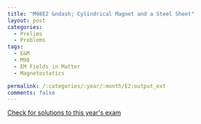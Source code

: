 ```yaml
---
title: "M98E2 &ndash; Cylindrical Magnet and a Steel Sheet"
layout: post
categories:
  - Prelims
  - Problems
tags:
  - E&M
  - M98
  - EM Fields in Matter
  - Magnetostatics

permalink: /:categories/:year/:month/E2:output_ext
comments: false
---
```

<object data="1998M2E.pdf" type="application/pdf" width="100%" height="500"></object>
<div class="message"><a href='https://princetonprelim.com/prelim/1/'>Check for solutions to this year's exam</a></div>